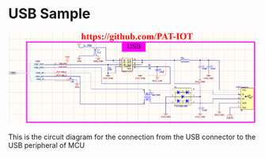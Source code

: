 #  USB Sample
<p align="center">
  <img src="./sch.png" alt="sch">
</p>
This is the circuit diagram for the connection from the USB connector to the  USB peripheral of MCU

